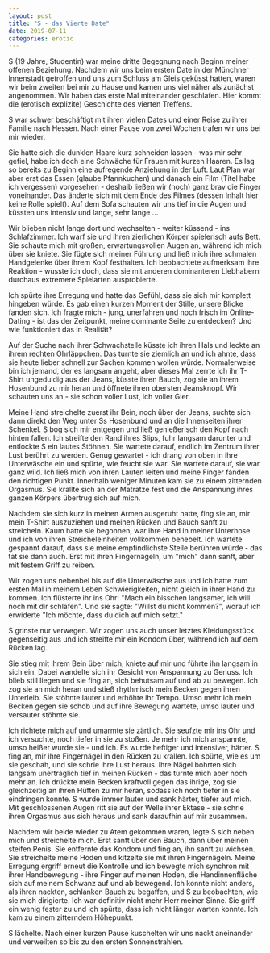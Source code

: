 ```yaml
---
layout: post
title: "S - das Vierte Date"
date: 2019-07-11
categories: erotic
---
```


S (19 Jahre, Studentin) war meine dritte Begegnung nach Beginn meiner offenen Beziehung.
Nachdem wir uns beim ersten Date in der Münchner Innenstadt getroffen und uns zum Schluss am Gleis geküsst hatten, waren wir beim zweiten bei mir zu Hause und kamen uns viel näher als zunächst angenommen. Wir haben das erste Mal miteinander geschlafen.
Hier kommt die (erotisch explizite) Geschichte des vierten Treffens.

<!--more-->

S war schwer beschäftigt mit ihren vielen Dates und einer Reise zu ihrer Familie nach Hessen. Nach einer Pause von zwei Wochen trafen wir uns bei mir wieder.

Sie hatte sich die dunklen Haare kurz schneiden lassen - was mir sehr gefiel, habe ich doch eine Schwäche für Frauen mit kurzen Haaren. Es lag so bereits zu Beginn eine aufregende Anziehung in der Luft.
Laut Plan war aber erst das Essen (glaube Pfannkuchen) und danach ein Film (Titel habe ich vergessen) vorgesehen - deshalb ließen wir (noch) ganz brav die Finger voneinander.
Das änderte sich mit dem Ende des Filmes (dessen Inhalt hier keine Rolle spielt).
Auf dem Sofa schauten wir uns tief in die Augen und küssten uns intensiv und lange, sehr lange ...

Wir blieben nicht lange dort und wechselten - weiter küssend - ins Schlafzimmer. Ich warf sie und ihren zierlichen Körper spielerisch aufs Bett. Sie schaute mich mit großen, erwartungsvollen Augen an, während ich mich über sie kniete.
Sie fügte sich meiner Führung und ließ mich ihre schmalen Handgelenke über ihrem Kopf festhalten. Ich beobachtete aufmerksam ihre Reaktion - wusste ich doch, dass sie mit anderen dominanteren Liebhabern durchaus extremere Spielarten ausprobierte.

Ich spürte ihre Erregung und hatte das Gefühl, dass sie sich mir komplett hingeben würde. Es gab einen kurzen Moment der Stille, unsere Blicke fanden sich. Ich fragte mich - jung, unerfahren und noch frisch im Online-Dating - ist das der Zeitpunkt, meine dominante Seite zu entdecken? Und wie funktioniert das in Realität?

Auf der Suche nach ihrer Schwachstelle küsste ich ihren Hals und leckte an ihrem rechten Ohrläppchen. Das turnte sie ziemlich an und ich ahnte, dass sie heute lieber schnell zur Sachen kommen wollen würde.
Normalerweise bin ich jemand, der es langsam angeht, aber dieses Mal zerrte ich ihr T-Shirt ungeduldig aus der Jeans, küsste ihren Bauch, zog sie an ihrem Hosenbund zu mir heran und öffnete ihren obersten Jeansknopf. Wir schauten uns an - sie schon voller Lust, ich voller Gier.

Meine Hand streichelte zuerst ihr Bein, noch über der Jeans, suchte sich dann direkt den Weg unter Ss Hosenbund und an die Innenseiten ihrer Schenkel. S bog sich mir entgegen und ließ genießerisch den Kopf nach hinten fallen.
Ich streifte den Rand ihres Slips, fuhr langsam darunter und entlockte S ein lautes Stöhnen.
Sie wartete darauf, endlich im Zentrum ihrer Lust berührt zu werden.
Genug gewartet - ich drang von oben in ihre Unterwäsche ein und spürte, wie feucht sie war. Sie wartete darauf, sie war ganz wild. Ich ließ mich von ihren Lauten leiten und meine Finger fanden den richtigen Punkt.
Innerhalb weniger Minuten kam sie zu einem zitternden Orgasmus. Sie krallte sich an der Matratze fest und die Anspannung ihres ganzen Körpers übertrug sich auf mich.

Nachdem sie sich kurz in meinen Armen ausgeruht hatte, fing sie an, mir mein T-Shirt auszuziehen und meinen Rücken und Bauch sanft zu streicheln. Kaum hatte sie begonnen, war ihre Hand in meiner Unterhose und ich von ihren Streicheleinheiten vollkommen benebelt. Ich wartete gespannt darauf, dass sie meine empfindlichste Stelle berühren würde - das tat sie dann auch. Erst mit ihren Fingernägeln, um "mich" dann sanft, aber mit festem Griff zu reiben.

Wir zogen uns nebenbei bis auf die Unterwäsche aus und ich hatte zum ersten Mal in meinem Leben Schwierigkeiten, nicht gleich in ihrer Hand zu kommen.  Ich flüsterte ihr ins Ohr: "Mach ein bisschen langsamer, ich will noch mit dir schlafen".
Und sie sagte: "Willst du nicht kommen?", worauf ich erwiderte "Ich möchte, dass du dich auf mich setzt."

S grinste nur verwegen. Wir zogen uns auch unser letztes Kleidungsstück gegenseitig aus und ich streifte mir ein Kondom über, während ich auf dem Rücken lag.

Sie stieg mit ihrem Bein über mich, kniete auf mir und führte ihn langsam in sich ein. Dabei wandelte sich ihr Gesicht von Anspannung zu Genuss. Ich blieb still liegen und sie fing an, sich behutsam auf und ab zu bewegen. Ich zog sie an mich heran und stieß rhythmisch mein Becken gegen ihren Unterleib. Sie stöhnte lauter und erhöhte ihr Tempo. Umso mehr ich mein Becken gegen sie schob und auf ihre Bewegung wartete, umso lauter und versauter stöhnte sie.

Ich richtete mich auf und umarmte sie zärtlich. Sie seufzte mir ins Ohr und ich versuchte, noch tiefer in sie zu stoßen. Je mehr ich mich anspannte, umso heißer wurde sie - und ich. Es wurde heftiger und intensiver, härter. S fing an, mir ihre Fingernägel in den Rücken zu krallen. Ich spürte, wie es um sie geschah, und sie schrie ihre Lust heraus.
Ihre Nägel bohrten sich langsam unerträglich tief in meinen Rücken - das turnte mich aber noch mehr an. Ich drückte mein Becken kraftvoll gegen das ihrige, zog sie gleichzeitig an ihren Hüften zu mir heran, sodass ich noch tiefer in sie eindringen konnte.
S wurde immer lauter und sank härter, tiefer auf mich. Mit geschlossenen Augen ritt sie auf der Welle ihrer Ektase - sie schrie ihren Orgasmus aus sich heraus und sank daraufhin auf mir zusammen.

Nachdem wir beide wieder zu Atem gekommen waren, legte S sich neben mich und streichelte mich. Erst sanft über den Bauch, dann über meinen steifen Penis. Sie entfernte das Kondom und fing an, ihn sanft zu wichsen. Sie streichelte meine Hoden und kitzelte sie mit ihren Fingernägeln. Meine Erregung ergriff erneut die Kontrolle und ich bewegte mich synchron mit ihrer Handbewegung - ihre Finger auf meinen Hoden, die Handinnenfläche sich auf meinem Schwanz auf und ab bewegend. Ich konnte nicht anders, als ihren nackten, schlanken Bauch zu begaffen, und S zu beobachten, wie sie mich dirigierte. Ich war definitiv nicht mehr Herr meiner Sinne. Sie griff ein wenig fester zu und ich spürte, dass ich nicht länger warten konnte. Ich kam zu einem zitterndem Höhepunkt.

S lächelte. Nach einer kurzen Pause kuschelten wir uns nackt aneinander und verweilten so bis zu den ersten Sonnenstrahlen.
